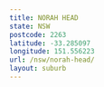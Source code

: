 ```yaml
---
title: NORAH HEAD
state: NSW
postcode: 2263
latitude: -33.285097
longitude: 151.556223
url: /nsw/norah-head/
layout: suburb
---
```

